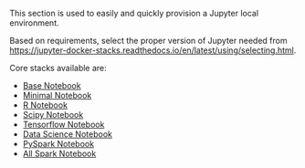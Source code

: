 
This section is used to easily and quickly provision a Jupyter local environment.

Based on requirements, select the proper version of Jupyter needed from https://jupyter-docker-stacks.readthedocs.io/en/latest/using/selecting.html.

Core stacks available are:
- [Base Notebook](https://hub.docker.com/r/jupyter/base-notebook/tags/)
- [Minimal Notebook](https://hub.docker.com/r/jupyter/minimal-notebook/tags/)
- [R Notebook](https://hub.docker.com/r/jupyter/r-notebook/tags/)
- [Scipy Notebook](https://hub.docker.com/r/jupyter/scipy-notebook/tags/)
- [Tensorflow Notebook](https://hub.docker.com/r/jupyter/tensorflow-notebook/tags/)
- [Data Science Notebook](https://hub.docker.com/r/jupyter/datascience-notebook/tags/)
- [PySpark Notebook](https://hub.docker.com/r/jupyter/pyspark-notebook/tags/)
- [All Spark Notebook](https://hub.docker.com/r/jupyter/all-spark-notebook/tags/)
